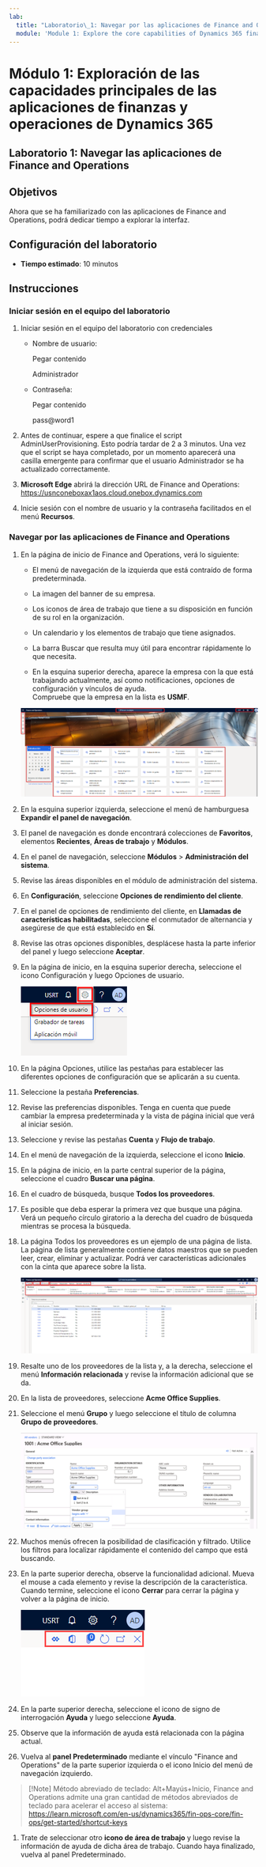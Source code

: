```yaml
---
lab:
  title: "Laboratorio\_1: Navegar por las aplicaciones de Finance and Operations"
  module: 'Module 1: Explore the core capabilities of Dynamics 365 finance and operations apps'
---
```


# <a name="module-1-explore-the-core-capabilities-of-dynamics-365-finance-and-operations-apps"></a>Módulo 1: Exploración de las capacidades principales de las aplicaciones de finanzas y operaciones de Dynamics 365

## <a name="lab-1---navigate-finance-and-operations-apps"></a>Laboratorio 1: Navegar las aplicaciones de Finance and Operations

## <a name="objectives"></a>Objetivos

Ahora que se ha familiarizado con las aplicaciones de Finance and Operations, podrá dedicar tiempo a explorar la interfaz.

## <a name="lab-setup"></a>Configuración del laboratorio

- **Tiempo estimado**: 10 minutos

## <a name="instructions"></a>Instrucciones

### <a name="sign-in-to-the-lab-computer"></a>Iniciar sesión en el equipo del laboratorio

1. Iniciar sesión en el equipo del laboratorio con credenciales

    - Nombre de usuario:

        Pegar contenido

        Administrador

    - Contraseña:

        Pegar contenido

        pass@word1

1. Antes de continuar, espere a que finalice el script AdminUserProvisioning. Esto podría tardar de 2 a 3 minutos. Una vez que el script se haya completado, por un momento aparecerá una casilla emergente para confirmar que el usuario Administrador se ha actualizado correctamente.

1. **Microsoft Edge** abrirá la dirección URL de Finance and Operations: <https://usnconeboxax1aos.cloud.onebox.dynamics.com>

1. Inicie sesión con el nombre de usuario y la contraseña facilitados en el menú **Recursos**.

### <a name="navigate-finance-and-operations-apps"></a>Navegar por las aplicaciones de Finance and Operations
1. En la página de inicio de Finance and Operations, verá lo siguiente:

    - El menú de navegación de la izquierda que está contraído de forma predeterminada.

    - La imagen del banner de su empresa.

    - Los iconos de área de trabajo que tiene a su disposición en función de su rol en la organización.

    - Un calendario y los elementos de trabajo que tiene asignados.

    - La barra Buscar que resulta muy útil para encontrar rápidamente lo que necesita.

    - En la esquina superior derecha, aparece la empresa con la que está trabajando actualmente, así como notificaciones, opciones de configuración y vínculos de ayuda.  
    Compruebe que la empresa en la lista es **USMF**.

    ![Página de inicio de Dynamics 365 Finance and Operations con áreas resaltadas.](./media/m1-common-home-page.png)

1. En la esquina superior izquierda, seleccione el menú de hamburguesa **Expandir el panel de navegación**.

1. El panel de navegación es donde encontrará colecciones de **Favoritos**, elementos **Recientes**, **Áreas de trabajo** y **Módulos**.

1. En el panel de navegación, seleccione **Módulos** > **Administración del sistema**.

1. Revise las áreas disponibles en el módulo de administración del sistema.

1. En **Configuración**, seleccione **Opciones de rendimiento del cliente**.

1. En el panel de opciones de rendimiento del cliente, en **Llamadas de características habilitadas**, seleccione el conmutador de alternancia y asegúrese de que está establecido en **Sí**.

1. Revise las otras opciones disponibles, desplácese hasta la parte inferior del panel y luego seleccione **Aceptar**.

1. En la página de inicio, en la esquina superior derecha, seleccione el icono Configuración y luego Opciones de usuario.

    ![Captura de pantalla que muestra el icono Configuración y la lista desplegable Opciones de usuario](./media/m1-common-settings-user-settings.png)

1. En la página Opciones, utilice las pestañas para establecer las diferentes opciones de configuración que se aplicarán a su cuenta.

1. Seleccione la pestaña **Preferencias**.

1. Revise las preferencias disponibles. Tenga en cuenta que puede cambiar la empresa predeterminada y la vista de página inicial que verá al iniciar sesión.

1. Seleccione y revise las pestañas **Cuenta** y **Flujo de trabajo**.

1. En el menú de navegación de la izquierda, seleccione el icono **Inicio**.

1. En la página de inicio, en la parte central superior de la página, seleccione el cuadro **Buscar una página**.

1. En el cuadro de búsqueda, busque **Todos los proveedores**.

1. Es posible que deba esperar la primera vez que busque una página. Verá un pequeño círculo giratorio a la derecha del cuadro de búsqueda mientras se procesa la búsqueda.

1. La página Todos los proveedores es un ejemplo de una página de lista. La página de lista generalmente contiene datos maestros que se pueden leer, crear, eliminar y actualizar. Podrá ver características adicionales con la cinta que aparece sobre la lista.

    ![Lista de todos los proveedores con las características del menú resaltadas](./media/m1-common-all-vendor-list-page.png)

1. Resalte uno de los proveedores de la lista y, a la derecha, seleccione el menú **Información relacionada** y revise la información adicional que se da.

1. En la lista de proveedores, seleccione **Acme Office Supplies**.

1. Seleccione el menú **Grupo** y luego seleccione el título de columna **Grupo de proveedores**.

    ![Una captura de pantalla del título de la columna Grupo de proveedores para Acme Office Supplies.](./media/m1-common-vendor-group-menu-24493345.png)

1. Muchos menús ofrecen la posibilidad de clasificación y filtrado. Utilice los filtros para localizar rápidamente el contenido del campo que está buscando.

1. En la parte superior derecha, observe la funcionalidad adicional. Mueva el mouse a cada elemento y revise la descripción de la característica. Cuando termine, seleccione el icono **Cerrar** para cerrar la página y volver a la página de inicio.

    ![Página de lista del menú de la esquina superior derecha que muestra características adicionales para conectarse a Power Apps, Aplicaciones de Office, Datos adjuntos, Actualizar, Abrir en una nueva ventana y los botones Cerrar](./media/m1-common-list-page-additional-features-menu.png)

1. En la parte superior derecha, seleccione el icono de signo de interrogación **Ayuda** y luego seleccione **Ayuda**.

1. Observe que la información de ayuda está relacionada con la página actual.

1. Vuelva al **panel Predeterminado** mediante el vínculo "Finance and Operations" de la parte superior izquierda o el icono Inicio del menú de navegación izquierdo.

>[!Note] Método abreviado de teclado: Alt+Mayús+Inicio, Finance and Operations admite una gran cantidad de métodos abreviados de teclado para acelerar el acceso al sistema: https://learn.microsoft.com/en-us/dynamics365/fin-ops-core/fin-ops/get-started/shortcut-keys

1. Trate de seleccionar otro **icono de área de trabajo** y luego revise la información de ayuda de dicha área de trabajo. Cuando haya finalizado, vuelva al panel Predeterminado.
